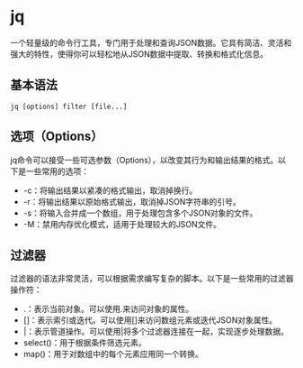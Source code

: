 # jq

一个轻量级的命令行工具，专门用于处理和查询JSON数据。它具有简洁、灵活和强大的特性，使得你可以轻松地从JSON数据中提取、转换和格式化信息。

## 基本语法

`jq [options] filter [file...]`

## 选项（Options）

jq命令可以接受一些可选参数（Options），以改变其行为和输出结果的格式。以下是一些常用的选项：

- -c：将输出结果以紧凑的格式输出，取消掉换行。
- -r：将输出结果以原始格式输出，取消掉JSON字符串的引号。
- -s：将输入合并成一个数组，用于处理包含多个JSON对象的文件。
- -M：禁用内存优化模式，适用于处理较大的JSON文件。

## 过滤器

过滤器的语法非常灵活，可以根据需求编写复杂的脚本。以下是一些常用的过滤器操作符：

- .：表示当前对象。可以使用.来访问对象的属性。
- []：表示索引或迭代。可以使用[]来访问数组元素或迭代JSON对象属性。
- |：表示管道操作。可以使用|将多个过滤器连接在一起，实现逐步处理数据。
- select()：用于根据条件筛选元素。
- map()：用于对数组中的每个元素应用同一个转换。

